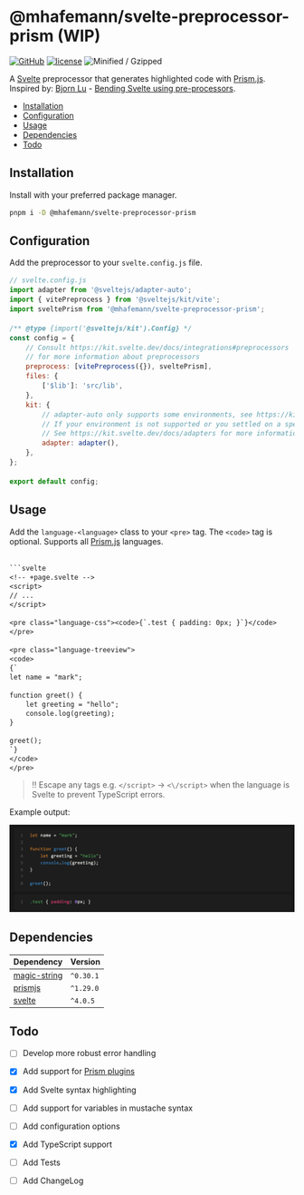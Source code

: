 # @mhafemann/svelte-preprocessor-prism (WIP)
[![GitHub](https://img.shields.io/github/package-json/v/mhafemann/svelte-preprocess-prism)](https://www.npmjs.com/package/mhafemann/svelte-preprocess-prism) [![license](https://img.shields.io/github/license/mhafemann/svelte-preprocess-prism)](https://github.com/mhafemann/svelte-preprocess-prism/blob/main/LICENSE) ![Minified / Gzipped](https://img.shields.io/badge/Min%2FGzip%20-1.19%20KiB%20-blue)

A [Svelte](https://svelte.dev/) preprocessor that generates highlighted code with [Prism.js](https://prismjs.com/).
Inspired by: [Bjorn Lu](https://twitter.com/bluwyoo) - [Bending Svelte using pre-processors](https://www.youtube.com/watch?v=glp4iEBTkvQ).


- [Installation](#installation)
- [Configuration](#configuration)
- [Usage](#usage)
- [Dependencies](#dependencies)
- [Todo](#todo)


## Installation

Install with your preferred package manager.

```bash
pnpm i -D @mhafemann/svelte-preprocessor-prism
```

## Configuration

Add the preprocessor to your `svelte.config.js` file.

```javascript
// svelte.config.js
import adapter from '@sveltejs/adapter-auto';
import { vitePreprocess } from '@sveltejs/kit/vite';
import sveltePrism from '@mhafemann/svelte-preprocessor-prism';

/** @type {import('@sveltejs/kit').Config} */
const config = {
    // Consult https://kit.svelte.dev/docs/integrations#preprocessors
    // for more information about preprocessors
    preprocess: [vitePreprocess({}), sveltePrism],
    files: {
        ['$lib']: 'src/lib',
    },
    kit: {
        // adapter-auto only supports some environments, see https://kit.svelte.dev/docs/adapter-auto for a list.
        // If your environment is not supported or you settled on a specific environment, switch out the adapter.
        // See https://kit.svelte.dev/docs/adapters for more information about adapters.
        adapter: adapter(),
    },
};

export default config;
```

## Usage

Add the `language-<language>` class to your `<pre>` tag. The `<code>` tag is optional.
Supports all [Prism.js](https://prismjs.com/#supported-languages) languages.

```svelte

```svelte
<!-- +page.svelte -->
<script>
// ...
</script>

<pre class="language-css"><code>{`.test { padding: 0px; }`}</code></pre>

<pre class="language-treeview">
<code>
{`
let name = "mark";

function greet() {
    let greeting = "hello";
    console.log(greeting);
}

greet();
`}
</code>
</pre>
```

> ‼️ Escape any </script> tags e.g. `</script>` -> `<\/script>` when the language is Svelte to prevent TypeScript errors.


Example output:

![Example](assets/example-2.png)

## Dependencies
|Dependency|Version|
|---|---|
| [magic-string](https://www.npmjs.com/package/magic-string)| `^0.30.1` |
| [prismjs](https://www.npmjs.com/package/prismjs)| `^1.29.0` |
| [svelte](https://www.npmjs.com/package/svelte)| `^4.0.5` |


## Todo

- [ ] Develop more robust error handling
- [x] Add support for [Prism plugins](https://prismjs.com/plugins/)
- [x] Add Svelte syntax highlighting
- [ ] Add support for variables in mustache syntax
- [ ] Add configuration options
- [x] Add TypeScript support
- [ ] Add Tests
- [ ] Add ChangeLog

